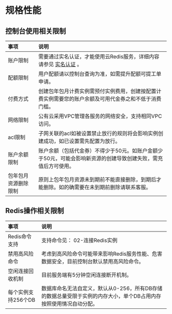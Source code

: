 # 规格性能

##  控制台使用相关限制

|  事项 |  说明  |
| :--- | :---  |
|  账户限制	|  需要通过实名认证，才能使用云Redis服务，详细内容请参见 [实名认证](https://docs.jdcloud.com/cn/real-name-verification/introduction) 。|  
|  配额限制	|  用户配额请以控制台查询为准，如需提升配额可提工单申请。|  
|  付费方式	|   创建包年包月计费实例需预付实例费用，创建按配置计费实例需要您的账户余额及可用代金券之和不低于消费门槛。|  
|  网络限制	|  公有云采用VPC管理各服务的网络安全，支持相同VPC访问。|  
|  acl限制	|  子网关联的acl如被设置禁止放行的规则将会影响实例创建成功，如已设置需先配置为放行。|  
|  账户余额限制	|  账户余额（包括代金券）不得少于50元。如账户金额少于50元，可能会影响新资源的创建导致创建失败，需充值后方可使用。|  
|  包年包月资源删除限制	|  原则上包年包月资源未到期前不能直接删除，到期后才能删除。如的确需要在未到期前删除请联系客服。|  


##  Redis操作相关限制

|  事项 |  说明  |
| :--- | :---  |
|  Redis命令支持	|  支持命令见： 02-连接Redis实例|  
|  禁用高风险命令|  考虑到高风险命令可能带来影响Redis服务性能、危害数据安全，目前控制台默认禁用高风险命令。|  
|  空闲连接回收机制	|  目前服务端有5分钟空闲连接断开机制。|  
|  每个实例支持256个DB	|  数据库命名无法自定义，默认从0-256，所有DB存储的数据总量受限于实例的内存大小，单个DB占用内存按照使用情况自动分配。|  



